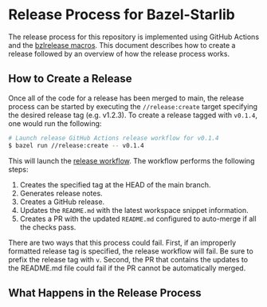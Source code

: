 # Release Process for Bazel-Starlib

The release process for this repository is implemented using GitHub Actions and the [bzlrelease
macros](/doc/bzlrelease/README.md). This document describes how to create a release followed by an
overview of how the release process works.


## How to Create a Release

Once all of the code for a release has been merged to main, the release process can be started by
executing the `//release:create` target specifying the desired release tag (e.g. v1.2.3). To create
a release tagged with `v0.1.4`, one would run the following:

```sh
# Launch release GitHub Actions release workflow for v0.1.4
$ bazel run //release:create -- v0.1.4
```

This will launch the [release workflow](.github/workflows/create_release.yml). The workflow performs
the following steps:

1. Creates the specified tag at the HEAD of the main branch.
2. Generates release notes.
3. Creates a GitHub release.
4. Updates the `README.md` with the latest workspace snippet information.
5. Creates a PR with the updated `README.md` configured to auto-merge if all the checks pass.

There are two ways that this process could fail. First, if an improperly formatted release tag is
specified, the release workflow will fail. Be sure to prefix the release tag with `v`. Second, the
PR that contains the updates to the README.md file could fail if the PR cannot be automatically
merged. 

## What Happens in the Release Process
